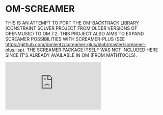 # OM-SCREAMER

THIS IS AN ATTEMPT TO PORT THE OM-BACKTRACK LIBRARY (CONSTRAINT SOLVER PROJECT FROM OLDER VERSIONS OF OPENMUSIC) TO OM 7.2.
THIS PROJECT ALSO AIMS TO EXPAND SCREAMER POSSIBILITIES WITH SCREAMER-PLUS (SEE https://github.com/danlentz/screamer-plus/blob/master/screamer-plus.lisp).
THE SCREAMER PACKAGE ITSELF WAS NOT INCLUDED HERE SINCE IT'S ALREADY AVAILABLE IN OM (FROM MATHTOOLS).

![alt text](https://github.com/PHRaposo/OM-Screamer/blob/screenshot.pgn?raw=true)


